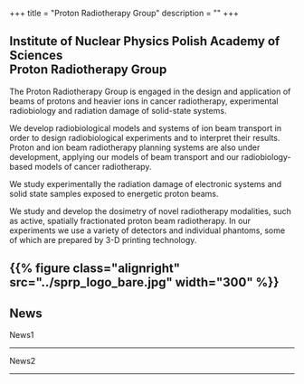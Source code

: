 +++
title = "Proton Radiotherapy Group"
description = ""
+++

<h2>
Institute of Nuclear Physics Polish Academy of Sciences<br>
Proton Radiotherapy Group
</h2>


The Proton Radiotherapy Group is engaged in the design and application of beams of protons and heavier ions in cancer radiotherapy, experimental radiobiology and radiation damage of solid-state systems.

We develop radiobiological models and systems of ion beam transport in order to design radiobiological experiments and to interpret their results. Proton and ion beam radiotherapy planning systems are also under development, applying our models of beam transport and our radiobiology-based models of cancer radiotherapy.

We study experimentally the radiation damage of electronic systems and solid state samples exposed to energetic proton beams.

We study and develop the dosimetry of novel radiotherapy modalities, such as active, spatially fractionated proton beam radiotherapy. In our experiments we use a variety of detectors and individual phantoms, some of which are prepared by 3-D printing technology.

{{% figure class="alignright" src="../sprp_logo_bare.jpg" width="300" %}}
---

News
----

News1
*****

News2
*****